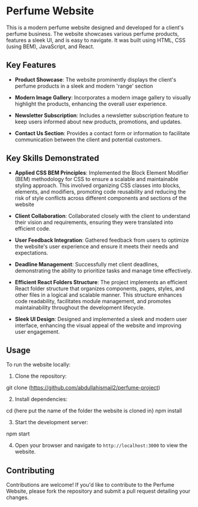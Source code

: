 # Perfume Website

This is a modern perfume website designed and developed for a client's perfume business. The website showcases various perfume products, features a sleek UI, and is easy to navigate. It was built using HTML, CSS (using BEM), JavaScript, and React.

## Key Features

- **Product Showcase**: The website prominently displays the client's perfume products in a sleek and modern 'range' section 

- **Modern Image Gallery**: Incorporates a modern image gallery to visually highlight the products, enhancing the overall user experience.

- **Newsletter Subscription**: Includes a newsletter subscription feature to keep users informed about new products, promotions, and updates.

- **Contact Us Section**: Provides a contact form or information to facilitate communication between the client and potential customers.

## Key Skills Demonstrated

- **Applied CSS BEM Principles**: Implemented the Block Element Modifier (BEM) methodology for CSS to ensure a scalable and maintainable styling approach. This involved organizing CSS classes into blocks, elements, and modifiers, promoting code reusability and reducing the risk of style conflicts across different components and sections of the website

- **Client Collaboration**: Collaborated closely with the client to understand their vision and requirements, ensuring they were translated into efficient code.

- **User Feedback Integration**: Gathered feedback from users to optimize the website's user experience and ensure it meets their needs and expectations.

- **Deadline Management**: Successfully met client deadlines, demonstrating the ability to prioritize tasks and manage time effectively.

- **Efficient React Folders Structure**: The project implements an efficient React folder structure that organizes components, pages, styles, and other files in a logical and scalable manner. This structure enhances code readability, facilitates module management, and promotes maintainability throughout the development lifecycle.

- **Sleek UI Design**: Designed and implemented a sleek and modern user interface, enhancing the visual appeal of the website and improving user engagement.

## Usage

To run the website locally:

1. Clone the repository:

git clone (https://github.com/abdullahismail2/perfume-project)

2. Install dependencies:

cd {here put the name of the folder the website is cloned in}
npm install

3. Start the development server:

npm start

4. Open your browser and navigate to `http://localhost:3000` to view the website.

## Contributing

Contributions are welcome! If you'd like to contribute to the Perfume Website, please fork the repository and submit a pull request detailing your changes.
